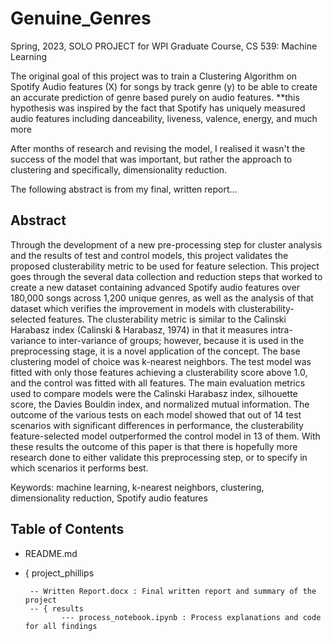 # Genuine_Genres

Spring, 2023,
SOLO PROJECT for WPI Graduate Course, CS 539: Machine Learning

The original goal of this project was to train a Clustering Algorithm on
Spotify Audio features (X) for songs by track genre (y) to be able to create
an accurate prediction of genre based purely on audio features.
       **this hypothesis was inspired by the fact that Spotify has uniquely measured audio features
         including danceability, liveness, valence, energy, and much more

After months of research and revising the model, I realised it wasn't the success of the model
that was important, but rather the approach to clustering and specifically, dimensionality reduction.

The following abstract is from my final, written report...

## Abstract

Through the development of a new pre-processing step for cluster analysis and the results of test and control models, this project validates the proposed clusterability metric to be used for feature selection. This project goes through the several data collection and reduction steps that worked to create a new dataset containing advanced Spotify audio features over 180,000 songs across 1,200 unique genres, as well as the analysis of that dataset which verifies the improvement in models with clusterability-selected features. The clusterability metric is similar to the Calinski Harabasz index (Calinski & Harabasz, 1974) in that it measures intra-variance to inter-variance of groups; however, because it is used in the preprocessing stage, it is a novel application of the concept. The base clustering model of choice was k-nearest neighbors. The test model was fitted with only those features achieving a clusterability score above 1.0, and the control was fitted with all features. The main evaluation metrics used to compare models were the Calinski Harabasz index, silhouette score, the Davies Bouldin index, and normalized mutual information. The outcome of the various tests on each model showed that out of 14 test scenarios with significant differences in performance, the clusterability feature-selected model outperformed the control model in 13 of them. With these results the outcome of this paper is that there is hopefully more research done to either validate this preprocessing step, or to specify in which scenarios it performs best.

Keywords: machine learning, k-nearest neighbors, clustering, dimensionality reduction, Spotify audio features

## Table of Contents

- README.md

- { project_phillips

       -- Written Report.docx : Final written report and summary of the project
       -- { results
              --- process_notebook.ipynb : Process explanations and code for all findings

